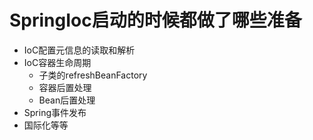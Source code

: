 # SpringIoc启动的时候都做了哪些准备

- IoC配置元信息的读取和解析
- IoC容器生命周期
  - 子类的refreshBeanFactory
  - 容器后置处理
  - Bean后置处理
- Spring事件发布
- 国际化等等

